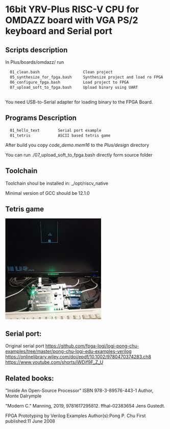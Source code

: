 # 16bit YRV-Plus RISC-V CPU for OMDAZZ board with VGA PS/2 keyboard and Serial port

## Scripts description
In  Plus/boards/omdazz/ run
```
  01_clean.bash                   Clean project
  05_synthesize_for_fpga.bash     Synthesize project and load ro FPGA
  06_configure_fpga.bash          Load project to FPGA
  07_upload_soft_to_fpga.bash     Upload binary using UART
  
```
You need USB-to-Serial adapter for loading binary to the FPGA Board.


## Programs Description
```
  01_hello_text        Serial port example
  01_tetris            ASCII based tetris game
```

After build you copy  _code_demo.mem16_ to the _Plus/design_ directory

You can run ./07_upload_soft_to_fpga.bash directly form source folder

## Toolchain 

Toolchain shoul be installed in:  _/opt/riscv_native

Minimal version of GCC should be 12.1.0

## Tetris game 
![ASCII Tetris game](/tetris.jpg "Tetris")

## Serial port:
Original serial port https://github.com/fpga-logi/logi-pong-chu-examples/tree/master/pong-chu-logi-edu-examples-verilog
https://onlinelibrary.wiley.com/doi/epdf/10.1002/9780470374283.ch8
https://www.youtube.com/shorts/iWDif9F_Z_U

## Related books:
"Inside An Open-Source Processor" ISBN 978-3-89576-443-1 Author, Monte Dalrymple

"Modern C." Manning, 2019, 9781617295812. ffhal-02383654 Jens Gustedt. 

FPGA Prototyping by Verilog Examples Author(s):Pong P. Chu First published:11 June 2008
